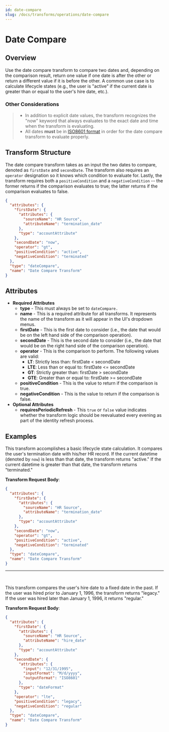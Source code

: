 ```yaml
---
id: date-compare
slug: /docs/transforms/operations/date-compare
---
```

# Date Compare

## Overview

Use the date compare transform to compare two dates and, depending on the comparison result, return one value if one date is after the other or return a different value if it is before the other. A common use case is to calculate lifecycle states (e.g., the user is "active" if the current date is greater than or equal to the user's hire date, etc.).

### Other Considerations

> - In addition to explicit date values, the transform recognizes the "now" keyword that always evaluates to the exact date and time when the transform is evaluating.
> - All dates **must** be in [ISO8601 format](https://en.wikipedia.org/wiki/ISO_8601) in order for the date compare transform to evaluate properly.

## Transform Structure

The date compare transform takes as an input the two dates to compare, denoted as `firstDate` and `secondDate`. The transform also requires an `operator` designation so it knows which condition to evaluate for. Lastly, the transform requires both a `positiveCondition` and a `negativeCondition` -- the former returns if the comparison evaluates to true; the latter returns if the comparison evaluates to false.

```json
{
  "attributes": {
    "firstDate": {
      "attributes": {
        "sourceName": "HR Source",
        "attributeName": "termination_date"
      },
      "type": "accountAttribute"
    },
    "secondDate": "now",
    "operator": "gt",
    "positiveCondition": "active",
    "negativeCondition": "terminated"
  },
  "type": "dateCompare",
  "name": "Date Compare Transform"
}
```

## Attributes

- **Required Attributes**
  - **type** - This must always be set to `dateCompare.`
  - **name** - This is a required attribute for all transforms. It represents the name of the transform as it will appear in the UI's dropdown menus.
  - **firstDate** - This is the first date to consider (i.e., the date that would be on the left hand side of the comparison operation).
  - **secondDate** - This is the second date to consider (i.e., the date that would be on the right hand side of the comparison operation).
  - **operator** - This is the comparison to perform. The following values are valid:
    - **LT**: Strictly less than: firstDate < secondDate
    - **LTE**: Less than or equal to: firstDate <= secondDate
    - **GT**: Strictly greater than: firstDate > secondDate
    - **GTE**: Greater than or equal to: firstDate >= secondDate
  - **positiveCondition** - This is the value to return if the comparison is true.
  - **negativeCondition** - This is the value to return if the comparison is false.
- **Optional Attributes**
  - **requiresPeriodicRefresh** - This `true` or `false` value indicates whether the transform logic should be reevaluated every evening as part of the identity refresh process.

## Examples

This transform accomplishes a basic lifecycle state calculation. It compares the user's termination date with his/her HR record. If the current datetime (denoted by `now`) is less than that date, the transform returns "active." If the current datetime is greater than that date, the transform returns "terminated."

**Transform Request Body**:

```json
{
  "attributes": {
    "firstDate": {
      "attributes": {
        "sourceName": "HR Source",
        "attributeName": "termination_date"
      },
      "type": "accountAttribute"
    },
    "secondDate": "now",
    "operator": "gt",
    "positiveCondition": "active",
    "negativeCondition": "terminated"
  },
  "type": "dateCompare",
  "name": "Date Compare Transform"
}
```

---

<p>&nbsp;</p>

This transform compares the user's hire date to a fixed date in the past. If the user was hired prior to January 1, 1996, the transform returns "legacy." If the user was hired later than January 1, 1996, it returns "regular."

**Transform Request Body**:

```json
{
  "attributes": {
    "firstDate": {
      "attributes": {
        "sourceName": "HR Source",
        "attributeName": "hire_date"
      },
      "type": "accountAttribute"
    },
    "secondDate": {
      "attributes": {
        "input": "12/31/1995",
        "inputFormat": "M/d/yyyy",
        "outputFormat": "ISO8601"
      },
      "type": "dateFormat"
    },
    "operator": "lte",
    "positiveCondition": "legacy",
    "negativeCondition": "regular"
  },
  "type": "dateCompare",
  "name": "Date Compare Transform"
}
```
